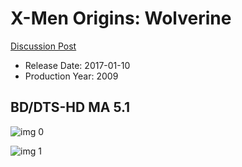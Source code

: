 # X-Men Origins: Wolverine

[Discussion Post](https://www.avsforum.com/threads/bass-eq-for-filtered-movies.2995212/post-57825054)

* Release Date: 2017-01-10
* Production Year: 2009

## BD/DTS-HD MA 5.1

![img 0](https://i.imgur.com/BWLAUZH.jpg)

![img 1](https://i.imgur.com/qsS6mVS.jpg)

